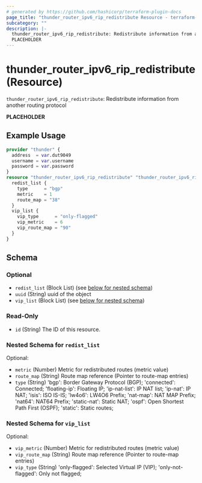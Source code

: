 ```yaml
---
# generated by https://github.com/hashicorp/terraform-plugin-docs
page_title: "thunder_router_ipv6_rip_redistribute Resource - terraform-provider-thunder"
subcategory: ""
description: |-
  thunder_router_ipv6_rip_redistribute: Redistribute information from another routing protocol
  PLACEHOLDER
---
```


# thunder_router_ipv6_rip_redistribute (Resource)

`thunder_router_ipv6_rip_redistribute`: Redistribute information from another routing protocol

__PLACEHOLDER__

## Example Usage

```terraform
provider "thunder" {
  address  = var.dut9049
  username = var.username
  password = var.password
}
resource "thunder_router_ipv6_rip_redistribute" "thunder_router_ipv6_rip_redistribute" {
  redist_list {
    type      = "bgp"
    metric    = 1
    route_map = "38"
  }
  vip_list {
    vip_type      = "only-flagged"
    vip_metric    = 6
    vip_route_map = "90"
  }
}
```

<!-- schema generated by tfplugindocs -->
## Schema

### Optional

- `redist_list` (Block List) (see [below for nested schema](#nestedblock--redist_list))
- `uuid` (String) uuid of the object
- `vip_list` (Block List) (see [below for nested schema](#nestedblock--vip_list))

### Read-Only

- `id` (String) The ID of this resource.

<a id="nestedblock--redist_list"></a>
### Nested Schema for `redist_list`

Optional:

- `metric` (Number) Metric for redistributed routes (metric value)
- `route_map` (String) Route map reference (Pointer to route-map entries)
- `type` (String) 'bgp': Border Gateway Protocol (BGP); 'connected': Connected; 'floating-ip': Floating IP; 'ip-nat-list': IP NAT list; 'ip-nat': IP NAT; 'isis': ISO IS-IS; 'lw4o6': LW4O6 Prefix; 'nat-map': NAT MAP Prefix; 'nat64': NAT64 Prefix; 'static-nat': Static NAT; 'ospf': Open Shortest Path First (OSPF); 'static': Static routes;


<a id="nestedblock--vip_list"></a>
### Nested Schema for `vip_list`

Optional:

- `vip_metric` (Number) Metric for redistributed routes (metric value)
- `vip_route_map` (String) Route map reference (Pointer to route-map entries)
- `vip_type` (String) 'only-flagged': Selected Virtual IP (VIP); 'only-not-flagged': Only not flagged;


